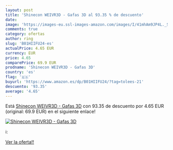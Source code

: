 ```yaml
---
layout: post
title: 'Shinecon WEIVR3D - Gafas 3D al 93.35 % de descuento'
date: 
image: 'https://images-eu.ssl-images-amazon.com/images/I/41mhAm9JP4L._SL200_.jpg'
comments: true
category: ofertas
author: ring
slug: 'B01HIIFU24-es'
actualPrice: 4.65 EUR
currency: EUR
price: 4.65
comparePrice: 69.9 EUR
prodname: 'Shinecon WEIVR3D - Gafas 3D'
country: 'es'
flag: '🇪🇸'
buyurl: 'https://www.amazon.es/dp/B01HIIFU24/?tag=tolees-21'
descuento: '93.35'
average: '4.65'
---
```


Está [Shinecon WEIVR3D - Gafas 3D](https://www.amazon.es/dp/B01HIIFU24/?tag=tolees-21) con 93.35 de descuento por 4.65 EUR (original: 69.9 EUR) en el siguiente enlace!

[![Shinecon WEIVR3D - Gafas 3D](https://images-eu.ssl-images-amazon.com/images/I/41mhAm9JP4L._SL200_.jpg)](https://www.amazon.es/dp/B01HIIFU24/?tag=tolees-21)

ℹ️:


[Ver la oferta!!](https://www.amazon.es/dp/B01HIIFU24/?tag=tolees-21)
